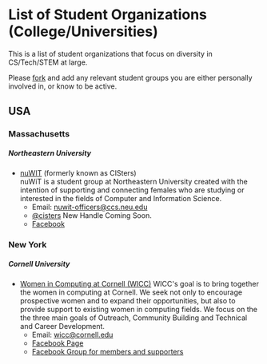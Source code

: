 # List of Student Organizations (College/Universities)

This is a list of student organizations that focus on diversity in CS/Tech/STEM
at large.

Please [fork](https://github.com/Ladies-Storm-Hackathons/Resources) and add any
relevant student groups you are either personally involved in, or know to be
active. 

## USA

### Massachusetts

##### Northeastern University
  * [nuWIT](http://www.ccs.neu.edu/groups/CISters) (formerly known as CISters)  
    nuWiT is a student group at Northeastern University created with the 
    intention of supporting and connecting females who are studying or 
    interested in the fields of Computer and Information Science.
      * Email: [nuwit-officers@ccs.neu.edu](mailto:nuwit-officers@ccs.neu.edu)
      * [@cisters](http://www.twitter.com/cisters) New Handle Coming Soon.
      * [Facebook](https://www.facebook.com/groups/nucisters/)

### New York

##### Cornell University
  * [Women in Computing at Cornell (WICC)](http://www.wicc.acm.org) 
    WICC's goal is to bring together the women in computing at Cornell. We seek not only to encourage prospective      women and to expand their opportunities, but also to provide support to existing women in computing fields. We     focus on the the three main goals of Outreach, Community Building and Technical and Career Development.
      * Email: [wicc@cornell.edu](mailto:wicc@cornell.edu)
      * [Facebook Page](https://www.facebook.com/cornellwomenincomnputing)
      * [Facebook Group for members and supporters](https://www.facebook.com/groups/wiccmembers/)
